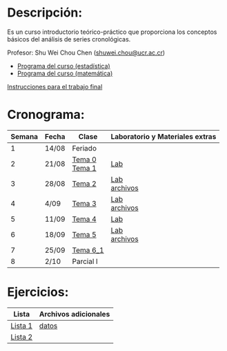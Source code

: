 # Descripción:

Es un curso introductorio teórico-práctico que proporciona los conceptos
básicos del análisis de series cronológicas.

Profesor: Shu Wei Chou Chen (<shuwei.chou@ucr.ac.cr>)

-   [Programa del curso
    (estadística)](https://shuwei325.github.io/SP1633-II23/Programa%20SP1633.pdf)
    <br>
-   [Programa del curso
    (matemática)](https://shuwei325.github.io/SP1633-II23/Programa%20PF1328.pdf)

[Instrucciones para el trabajo
final](https://shuwei325.github.io/SP1633-II23/instrucciones_trabajo.html)

# Cronograma:

| Semana | Fecha | Clase                                                                                                                                                      | Laboratorio y Materiales extras                                                                            |
|------------|------|------|--------------------------------------------------|
| 1      | 14/08 | Feriado                                                                                                                                                    |                                                                                                            |
| 2      | 21/08 | [Tema 0](https://shuwei325.github.io/SP1633-II23/Tema_0/presentacion.html) <br> [Tema 1](https://shuwei325.github.io/SP1633-II23/Tema_1/presentacion.html) | [Lab](https://shuwei325.github.io/SP1633-II23/Tema_1/lab.html)                                             |
| 3      | 28/08 | [Tema 2](https://shuwei325.github.io/SP1633-II23/Tema_2/presentacion.html)                                                                                 | [Lab](https://shuwei325.github.io/SP1633-II23/Tema_2/lab_Tema02.html) <br> [archivos](./Tema_2/Tema_2.zip) |
| 4      | 4/09  | [Tema 3](https://shuwei325.github.io/SP1633-II23/Tema_3/presentacion.html)                                                                                 | [Lab](https://shuwei325.github.io/SP1633-II23/Tema_3/lab_Tema03.html) <br> [archivos](./Tema_3/Tema_3.zip) |
| 5      | 11/09 | [Tema 4](https://shuwei325.github.io/SP1633-II23/Tema_4/presentacion.html)                                                                                 | [Lab](https://shuwei325.github.io/SP1633-II23/Tema_4/lab_Tema04.html)                                      |
| 6      | 18/09 | [Tema 5](https://shuwei325.github.io/SP1633-II23/Tema_5/presentacion.html)                                                                                 | [Lab](https://shuwei325.github.io/SP1633-II23/Tema_5/lab_Tema05.html) <br> [archivos](./Tema_5/Tema_5.zip) |
| 7      | 25/09 | [Tema 6_1](https://shuwei325.github.io/SP1633-II23/Tema_6/presentacion1.html)                                                                              |                                                                                                            |
| 8      | 2/10  | Parcial I                                                                                                                                                  |                                                                                                            |

<!-- 9             | 9/10 |  |     | -->
<!-- 10             | 16/10 |  |     | -->
<!-- 11             | 23/10 |  |     | -->
<!-- 12             | 30/10 |  |     | -->
<!-- 13             | 6/11 |  |     | -->
<!-- 14             | 13/11 |  |     | -->
<!-- 15             | 20/11 |  |     | -->
<!-- 16             | 27/11 |  |     | -->

# Ejercicios:

| Lista                  | Archivos adicionales          |
|------------------------|-------------------------------|
| [Lista 1](Lista_1.pdf) | [datos](Lista_1_archivos.zip) |
| [Lista 2](Lista_2.pdf) |                               |
